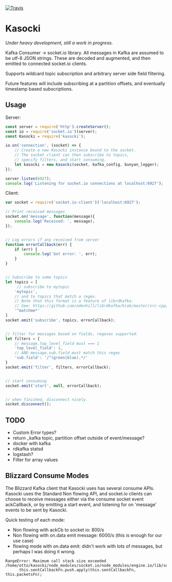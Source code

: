 [![Travis](https://travis-ci.org/ottomata/kasocki.svg?branch=master)](https://travis-ci.org/ottomata/kasocki)

# Kasocki
_Under heavy development, still a work in progress._

Kafka Consumer -> socket.io library.  All messages in Kafka are assumed to be
utf-8 JSON strings.  These are decoded and augmented, and then emitted
to connected socket.io clients.

Supports wildcard topic subscription and arbitrary server side field filtering.

Future features will include subscribing at a partition offsets, and
eventually timestamp based subscriptions.

## Usage

Server:
```javascript
const server = require('http').createServer();
const io = require('socket.io')(server);
const Kasocki = require('kasocki');

io.on('connection', (socket) => {
    // Create a new Kasocki instance bound to the socket.
    // The socket client can then subscribe to topics,
    // specify filters, and start consuming.
    let kasocki = new Kasocki(socket, kafka_config, bunyan_logger);
});

server.listen(6927);
console.log('Listening for socket.io connections at localhost:6927');
```

Client:
```javascript
var socket = require('socket.io-client')('localhost:6927');

// Print received messages
socket.on('message', function(message){
    console.log('Received: ', message);
});


// Log errors if any received from server
function errorCallback(err) {
    if (err) {
        console.log('Got error: ', err);
    }
}


// Subscribe to some topics
let topics = [
     // subscribe to mytopic
    'mytopic',
    // and to topics that match a regex.
    // Note that this format is a feature of librdkafka.
    // See: https://github.com/edenhill/librdkafka/blob/master/src-cpp/rdkafkacpp.h#L1212
    '^matchme*'
]
socket.emit('subscribe', topics, errorCallback);


// filter for messages based on fields, regexes supported.
let filters = {
    // message.top_level_field must === 1
    'top_level_field': 1,
    // AND message.sub.field must match this regex
    'sub.field': '/^(green|blue).*/'
}
socket.emit('filter', filters, errorCallback);


// start consuming
socket.emit('start', null, errorCallback);


// when finished, disconnect nicely.
socket.disconnect();
```

## TODO

- Custom Error types?
- return _kafka topic, partition offset outside of event/message?
- docker with kafka
- rdkafka statsd
- logstash?
- Filter for array values


## Blizzard Consume Modes
The Blizzard Kafka client that Kasocki uses has several consume APIs.
Kasocki uses the Standard Non flowing API, and socket.io clients
can choose to receive messages either via the consume socket event
ackCallback, or by emitting a start event, and listening for on 'message'
events to be sent by Kasocki.

Quick testing of each mode:
- Non flowing with ackCb to socket io:     800/s
- Non flowing with on.data emit message:  6000/s  (this is enough for our use case)
- flowing mode with on.data emit: didn't work with lots of messages, but
  perhaps I was doing it wrong.

```
RangeError: Maximum call stack size exceeded
/home/otto/kasocki/node_modules/socket.io/node_modules/engine.io/lib/socket.js:413
      this.sentCallbackFn.push.apply(this.sentCallbackFn, this.packetsFn);
```
